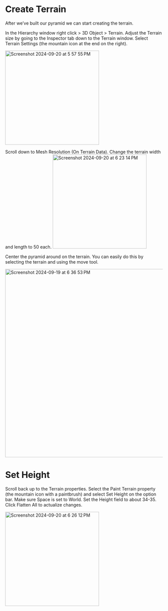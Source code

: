 
# Create Terrain
After we’ve built our pyramid we can start creating the terrain.

In the Hierarchy window right click > 3D Object > Terrain. Adjust the Terrain size by going to the Inspector tab down to the Terrain window. Select Terrain Settings (the mountain icon at the end on the right). 

<img width="300" alt="Screenshot 2024-09-20 at 5 57 55 PM" src="https://github.com/user-attachments/assets/800203a6-3718-4557-9a87-6c5a0db8a6af">


Scroll down to Mesh Resolution (On Terrain Data). Change the terrain width and length to 50 each.
<img width="300" alt="Screenshot 2024-09-20 at 6 23 14 PM" src="https://github.com/user-attachments/assets/f9b66b73-db12-4550-bc49-a5fc2b239ee9">

Center the pyramid around on the terrain. You can easily do this by selecting the terrain and using the move tool.

<img width="600" alt="Screenshot 2024-09-19 at 6 36 53 PM" src="https://github.com/user-attachments/assets/b1568332-0d34-4268-94df-8eda91a37977">

# Set Height 
Scroll back up to the Terrain properties. Select the Paint Terrain property (the mountain icon with a paintbrush) and select Set Height on the option bar. Make sure Space is set to World. Set the Height field to about 34-35. Click Flatten All to actualize changes. 

<img width="300" alt="Screenshot 2024-09-20 at 6 26 12 PM" src="https://github.com/user-attachments/assets/0b585544-def3-4930-a830-6f9a0d38d9ea">


